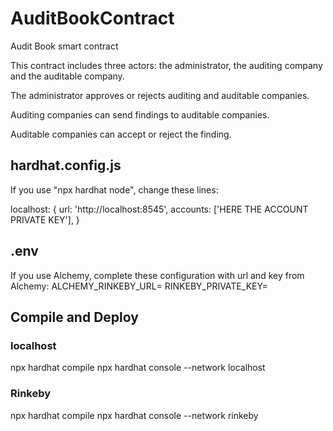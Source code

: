 # AuditBookContract
Audit Book smart contract

This contract includes three actors: the administrator, the auditing company and the auditable company.

The administrator approves or rejects auditing and auditable companies.

Auditing companies can send findings to auditable companies.

Auditable companies can accept or reject the finding.

## hardhat.config.js

If you use "npx hardhat node", change these lines:

localhost: {
      url: 'http://localhost:8545',
      accounts: ['HERE THE ACCOUNT PRIVATE KEY'],
}

## .env

If you use Alchemy, complete these configuration with url and key from Alchemy:
ALCHEMY_RINKEBY_URL=
RINKEBY_PRIVATE_KEY=

## Compile and Deploy

### localhost
npx hardhat compile
npx hardhat console --network localhost

### Rinkeby
npx hardhat compile
npx hardhat console --network rinkeby



